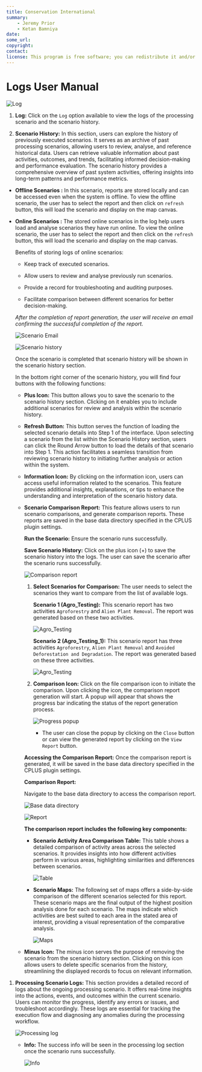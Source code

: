 ```yaml
---
title: Conservation International
summary:
    - Jeremy Prior
    - Ketan Bamniya
date:
some_url:
copyright:
contact:
license: This program is free software; you can redistribute it and/or modify it under the terms of the GNU Affero General Public License as published by the Free Software Foundation; either version 3 of the License, or (at your option) any later version.
---
```


# Logs User Manual

![Log](./img/logs-1.png)

1. **Log:** Click on the `Log` option available to view the logs of the processing scenario and the scenario history.

2. **Scenario History:** In this section, users can explore the history of previously executed scenarios. It serves as an archive of past processing scenarios, allowing users to review, analyse, and reference historical data. Users can retrieve valuable information about past activities, outcomes, and trends, facilitating informed decision-making and performance evaluation. The scenario history provides a comprehensive overview of past system activities, offering insights into long-term patterns and performance metrics.

- **Offline Scenarios :** In this scenario, reports are stored locally and can be accessed even when the system is offline. To view the offline scenario, the user has to select the report and then click on `refresh` button, this will load the scenario and display on the map canvas.

- **Online Scenarios :** The stored online scenarios in the log help users load and analyse scenarios they have run online. To view the online scenario, the user has to select the report and then click on the `refresh` button, this will load the scenario and display on the map canvas.

    Benefits of storing logs of online scenarios:

    - Keep track of executed scenarios.

    - Allow users to review and analyse previously run scenarios.

    - Provide a record for troubleshooting and auditing purposes.

    - Facilitate comparison between different scenarios for better decision-making.
  
    *After the completion of report generation, the user will receive an email confirming the successful completion of the report.*

    ![Scenario Email](./img/logs-13.png)

    ![Scenario history](./img/logs-2.png)

    Once the scenario is completed that scenario history will be shown in the scenario history section.

    In the bottom right corner of the scenario history, you will find four buttons with the following functions:

    - **Plus Icon:** This button allows you to save the scenario to the scenario history section. Clicking on it enables you to include additional scenarios for review and analysis within the scenario history.

    - **Refresh Button:** This button serves the function of loading the selected scenario details into Step 1 of the interface. Upon selecting a scenario from the list within the Scenario History section, users can click the Round Arrow button to load the details of that scenario into Step 1. This action facilitates a seamless transition from reviewing scenario history to initiating further analysis or action within the system.

    - **Information Icon:** By clicking on the information icon, users can access useful information related to the scenarios. This feature provides additional insights, explanations, or tips to enhance the understanding and interpretation of the scenario history data.

    - **Scenario Comparison Report:** This feature allows users to run scenario comparisons, and generate comparison reports. These reports are saved in the base data directory specified in the CPLUS plugin settings.

        **Run the Scenario:** Ensure the scenario runs successfully.

        **Save Scenario History:** Click on the plus icon (+) to save the scenario history into the logs. The user can save the scenario after the scenario runs successfully.

        ![Comparison report](./img/logs-5.png)

        1. **Select Scenarios for Comparison:** The user needs to select the scenarios they want to compare from the list of available logs.

            **Scenario 1 (Agro_Testing):** This scenario report has two activities `Agroforestry` and `Alien Plant Removal`. The report was generated based on these two activities.

            ![Agro_Testing](./img/logs-7.png)

            **Scenario 2 (Agro_Testing_1):** This scenario report has three activities `Agroforestry`, `Alien Plant Removal` and `Avoided Deforestation and Degradation`. The report was generated based on these three activities.

            ![Agro_Testing](./img/logs-8.png)

        2. **Comparison Icon:** Click on the file comparison icon to initiate the comparison. Upon clicking the icon, the comparison report generation will start. A popup will appear that shows the progress bar indicating the status of the report generation process.

            ![Progress popup](./img/logs-6.png)

            - The user can close the popup by clicking on the `Close` button or can view the generated report by clicking on the `View Report` button.

        **Accessing the Comparison Report:** Once the comparison report is generated, it will be saved in the base data directory specified in the CPLUS plugin settings.

        **Comparison Report:**

        Navigate to the base data directory to access the comparison report.

        ![Base data directory](./img/logs-9.png)

        ![Report](./img/logs-10.png)

        **The comparison report includes the following key components:**

        - **Scenario Activity Area Comparison Table:** This table shows a detailed comparison of activity areas across the selected scenarios. It provides insights into how different activities perform in various areas, highlighting similarities and differences between scenarios.

            ![Table](./img/logs-11.png)

        - **Scenario Maps:** The following set of maps offers a side-by-side comparison of the different scenarios selected for this report. These scenario maps are the final output of the highest position analysis done for each scenario. The maps indicate which activities are best suited to each area in the stated area of interest, providing a visual representation of the comparative analysis.

            ![Maps](./img/logs-12.png)

    - **Minus Icon:** The minus icon serves the purpose of removing the scenario from the scenario history section. Clicking on this icon allows users to delete specific scenarios from the history, streamlining the displayed records to focus on relevant information.

1. **Processing Scenario Logs:** This section provides a detailed record of logs about the ongoing processing scenario. It offers real-time insights into the actions, events, and outcomes within the current scenario. Users can monitor the progress, identify any errors or issues, and troubleshoot accordingly. These logs are essential for tracking the execution flow and diagnosing any anomalies during the processing workflow.

    ![Processing log](./img/logs-3.png)

    - **Info:** The success info will be seen in the processing log section once the scenario runs successfully.

        ![Info](./img/logs-4.png)
